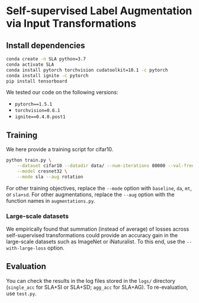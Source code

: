 # Self-supervised Label Augmentation via Input Transformations

## Install dependencies

```bash
conda create -n SLA python=3.7
conda activate SLA
conda install pytorch torchvision cudatoolkit=10.1 -c pytorch
conda install ignite -c pytorch
pip install tensorboard
```

We tested our code on the following versions:
- `pytorch==1.5.1`
- `torchvision=0.6.1`
- `ignite==0.4.0.post1`

## Training

We here provide a training script for cifar10.
```bash
python train.py \
    --dataset cifar10 --datadir data/ --num-iterations 80000 --val-freq 1000 \
    --model cresnet32 \
    --mode sla --aug rotation
```

For other training objectives, replace the `--mode` option with `baseline`, `da`, `mt`, or `sla+sd`.
For other augmentations, replace the `--aug` option with the function names in `augmentations.py`.

### Large-scale datasets

We empirically found that summation (instead of average) of losses across self-supervised transformations could provide an accuracy gain in the large-scale datasets such as ImageNet or iNaturalist.
To this end, use the `--with-large-loss` option.

## Evaluation

You can check the results in the log files stored in the `logs/` directory (`single_acc` for SLA+SI or SLA+SD; `agg_acc` for SLA+AG). To re-evaluation, use `test.py`.
